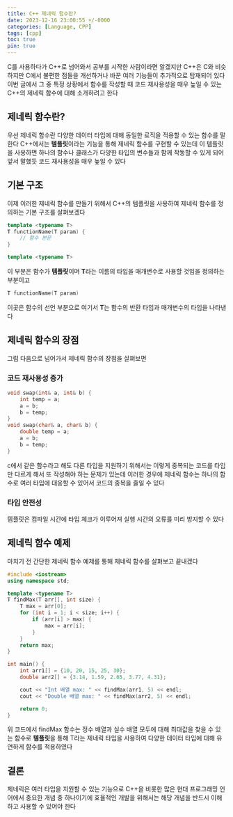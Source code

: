 ```yaml
---
title: C++ 제네릭 함수란?
date: 2023-12-16 23:00:55 +/-0000
categories: [Language, CPP]
tags: [cpp]
toc: true
pin: true
---
```


C를 사용하다가 C++로 넘어와서 공부를 시작한 사람이라면 알겠지만 C++은 C와 비슷하지만 C에서 불편한 점들을 개선하거나 바꾼 여러 기능들이 추가적으로 탑재되어 있다 이번 글에서 그 중 특정 상황에서 함수를 작성할 때 코드 재사용성을 매우 높일 수 있는 C++의 제네릭 함수에 대해 소개하려고 한다

## 제네릭 함수란?

우선 제네릭 함수란 다양한 데이터 타입에 대해 동일한 로직을 적용할 수 있는 함수를 말한다 C++에서는 **템플릿**이라는 기능을 통해 제네릭 함수를 구현할 수 있는데 이 템플릿을 사용하면 하나의 함수나 클래스가 다양한 타입의 변수들과 함께 작동할 수 있게 되어 앞서 말했듯 코드 재사용성을 매우 높일 수 있다

## 기본 구조

이제 이러한 제네릭 함수를 만들기 위해서 C++의 템플릿을 사용하여 제네릭 함수를 정의하는 기본 구조를 살펴보겠다

~~~cpp
template <typename T>
T functionName(T param) {
    // 함수 본문
}
~~~

~~~cpp
template <typename T>
~~~

이 부분은 함수가 **템플릿**이며 **T**라는 이름의 타입을 매개변수로 사용할 것임을 정의하는 부분이고

~~~cpp
T functionName(T param) 
~~~

이곳은 함수의 선언 부분으로 여기서 **T**는 함수의 반환 타입과 매개변수의 타입을 나타낸다

## 제네릭 함수의 장점

그럼 다음으로 넘어가서 제네릭 함수의 장점을 살펴보면

### 코드 재사용성 증가

~~~c
void swap(int& a, int& b) {
    int temp = a;
    a = b;
    b = temp;
}
void swap(char& a, char& b) {
    double temp = a;
    a = b;
    b = temp;
}
~~~

c에서 같은 함수라고 해도 다른 타입을 지원하기 위해서는 이렇게 중복되는 코드를 타입만 다르게 해서 또 작성해야 하는 문제가 있는데 이러한 경우에 제네릭 함수는 하나의 함수로 여러 타입에 대응할 수 있어서 코드의 중복을 줄일 수 있다

### 타입 안전성

템플릿은 컴파일 시간에 타입 체크가 이루어져 실행 시간의 오류를 미리 방지할 수 있다

## 제네릭 함수 예제

마치기 전 간단한 제네릭 함수 예제를 통해 제네릭 함수를 살펴보고 끝내겠다

~~~cpp
#include <iostream>
using namespace std;

template <typename T>
T findMax(T arr[], int size) {
    T max = arr[0];
    for (int i = 1; i < size; i++) {
        if (arr[i] > max) {
            max = arr[i];
        }
    }
    return max;
}

int main() {
    int arr1[] = {10, 20, 15, 25, 30};
    double arr2[] = {3.14, 1.59, 2.65, 3.77, 4.31};

    cout << "Int 배열 max: " << findMax(arr1, 5) << endl;
    cout << "Double 배열 max: " << findMax(arr2, 5) << endl;

    return 0;
}
~~~

위 코드에서 findMax 함수는 정수 배열과 실수 배열 모두에 대해 최대값을 찾을 수 있는 함수로 **템플릿**을 통해 T라는 제네릭 타입을 사용하여 다양한 데이터 타입에 대해 유연하게 함수를 적용하였다

## 결론

제네릭은 여러 타입을 지원할 수 있는 기능으로 C++을 비롯한 많은 현대 프로그래밍 언어에서 중요한 개념 중 하나이기에 효율적인 개발을 위해서는 해당 개념을 반드시 이해하고 사용할 수 있어야 한다

